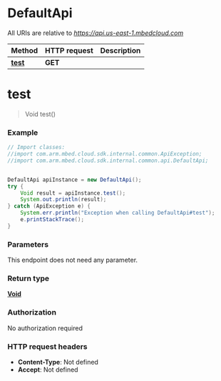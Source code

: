 # DefaultApi

All URIs are relative to *https://api.us-east-1.mbedcloud.com*

Method | HTTP request | Description
------------- | ------------- | -------------
[**test**](DefaultApi.md#test) | **GET**  | 


<a name="test"></a>
# **test**
> Void test()



### Example
```java
// Import classes:
//import com.arm.mbed.cloud.sdk.internal.common.ApiException;
//import com.arm.mbed.cloud.sdk.internal.common.api.DefaultApi;


DefaultApi apiInstance = new DefaultApi();
try {
    Void result = apiInstance.test();
    System.out.println(result);
} catch (ApiException e) {
    System.err.println("Exception when calling DefaultApi#test");
    e.printStackTrace();
}
```

### Parameters
This endpoint does not need any parameter.

### Return type

[**Void**](.md)

### Authorization

No authorization required

### HTTP request headers

 - **Content-Type**: Not defined
 - **Accept**: Not defined

